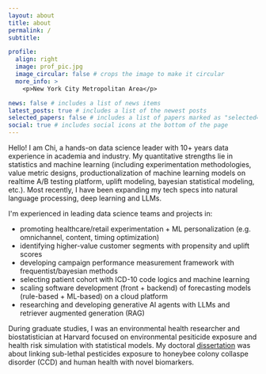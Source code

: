 ```yaml
---
layout: about
title: about
permalink: /
subtitle: 

profile:
  align: right
  image: prof_pic.jpg
  image_circular: false # crops the image to make it circular
  more_info: >
    <p>New York City Metropolitan Area</p>

news: false # includes a list of news items
latest_posts: true # includes a list of the newest posts
selected_papers: false # includes a list of papers marked as "selected={true}"
social: true # includes social icons at the bottom of the page
---
```


Hello! I am Chi, a hands-on data science leader with 10+ years data experience in academia and industry. My quantitative strengths lie in statistics and machine learning (including experimentation methodologies, value metric designs, productionalization of machine learning models on realtime A/B testing platform, uplift modeling, bayesian statistical modeling, etc.). Most recently, I have been expanding my tech specs into natural language processing, deep learning and LLMs. 


I'm experienced in leading data science teams and projects in:
-  promoting healthcare/retail experimentation + ML personalization (e.g. omnichannel, content, timing optimization)
-  identifying higher-value customer segments with propensity and uplift scores
-  developing campaign performance measurement framework with frequentist/bayesian methods
-  selecting patient cohort with ICD-10 code logics and machine learning
-  scaling software development (front + backend) of forecasting models (rule-based + ML-based) on a cloud platform
-  researching and developing generative AI agents with LLMs and retriever augmented generation (RAG)  

During graduate studies, I was an environmental health researcher and biostatistician at Harvard focused on environmental pesiticide exposure and health risk simulation with statistical models. My doctoral [dissertation](https://dash.harvard.edu/bitstream/handle/1/37945631/CHANG-DISSERTATION-2018.pdf?sequence=3) was about linking sub-lethal pesticides exposure to honeybee colony collaspe disorder (CCD) and human health with novel biomarkers.  
